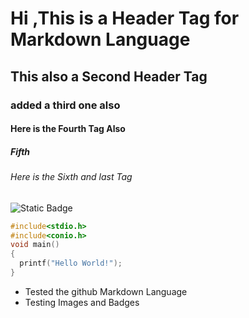 # Hi ,This is a Header Tag for Markdown Language 
## This also a Second Header Tag
### added a third one also 
#### Here is the Fourth Tag Also 
##### Fifth 
###### Here is the Sixth and last Tag 


![Static Badge](https://img.shields.io/badge/Testing_images-blue)


```C
#include<stdio.h>
#include<conio.h>
void main()
{
  printf("Hello World!");
}
```




- Tested the github Markdown Language
- Testing Images and Badges
